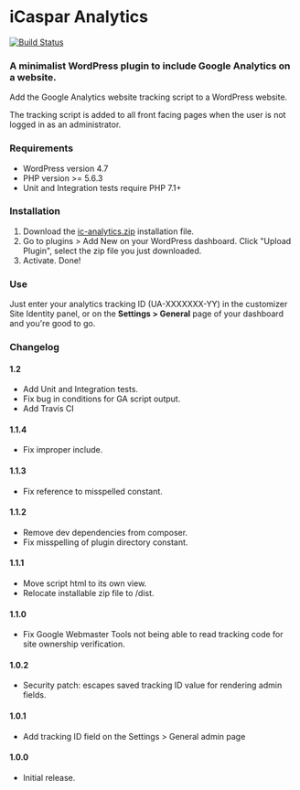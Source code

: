 # iCaspar Analytics

[![Build Status](https://travis-ci.org/iCaspar/ic-analytics.svg?branch=master)](https://travis-ci.org/iCaspar/ic-analytics)

### A minimalist WordPress plugin to include Google Analytics on a website.

Add the Google Analytics website tracking script to a WordPress website.

The tracking script is added to all front facing pages when the user is not logged in as an administrator.

### Requirements

* WordPress version 4.7
* PHP version >= 5.6.3
* Unit and Integration tests require PHP 7.1+

### Installation

1. Download the [ic-analytics.zip](https://caspar.green/downloads/ic-analytics/ic-analytics.zip) 
   installation file.
2. Go to plugins > Add New on your WordPress dashboard. Click "Upload Plugin", select the zip file you just downloaded.
3. Activate. Done!

### Use

Just enter your analytics tracking ID (UA-XXXXXXX-YY) in the customizer Site Identity panel, or on the **Settings > 
General** page of your dashboard and you're good to go.

### Changelog

#### 1.2

* Add Unit and Integration tests.
* Fix bug in conditions for GA script output.
* Add Travis CI

#### 1.1.4

* Fix improper include.

#### 1.1.3

* Fix reference to misspelled constant.

#### 1.1.2

* Remove dev dependencies from composer.
* Fix misspelling of plugin directory constant.

#### 1.1.1

* Move script html to its own view.
* Relocate installable zip file to /dist.

#### 1.1.0

* Fix Google Webmaster Tools not being able to read tracking code for site ownership verification.

#### 1.0.2

* Security patch: escapes saved tracking ID value for rendering admin fields.

#### 1.0.1

* Add tracking ID field on the Settings > General admin page

#### 1.0.0

* Initial release.

